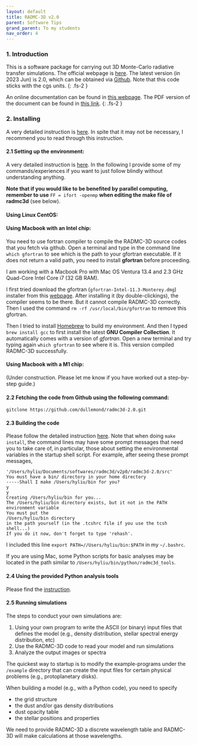 ```yaml
---
layout: default
title: RADMC-3D v2.0
parent: Software Tips
grand_parent: To my students
nav_order: 4
---
```


### 1. Introduction

This is a software package for carrying out 3D Monte-Carlo radiative transfer simulations.
The official webpage is [here](https://www.ita.uni-heidelberg.de/~dullemond/software/radmc-3d/index.php).
The latest version (in 2023 Jun) is 2.0, which can be obtained via [Github](https://github.com/dullemond/radmc3d-2.0/tree/master).
Note that this code sticks with the cgs units.
{: .fs-2 }

An online documentation can be found in [this webpage](https://www.ita.uni-heidelberg.de/~dullemond/software/radmc-3d/manual_radmc3d/index.html).
The PDF version of the document can be found in [this link](https://www.ita.uni-heidelberg.de/~dullemond/software/radmc-3d/radmc3d.pdf).
{: .fs-2 }

### 2. Installing
A very detailed instruction is [here](https://www.ita.uni-heidelberg.de/~dullemond/software/radmc-3d/manual_radmc3d/installation.html). In spite that it may not be necessary, I recommend you to read through this instruction.

#### 2.1 Setting up the environment:
A very detailed instruction is [here](https://www.ita.uni-heidelberg.de/~dullemond/software/radmc-3d/manual_radmc3d/overview.html). In the following I provide some of my commands/experiences if you want to just follow blindly without understanding anything.

**Note that if you would like to be benefited by parallel computing, remember to use** `FF = ifort -openmp` **when editing the make file of radmc3d** (see below).

#### Using Linux CentOS:

#### Using Macbook with an Intel chip:
You need to use fortran compiler to compile the RADMC-3D source codes that you fetch via github. Open a terminal and type in the command line `which gfortran` to see which is the path to your gfortran executable. If it does not return a valid path, you need to install **gfortran** before proceeding.

I am working with a Macbook Pro with  Mac OS Ventura 13.4 and 2.3 GHz Quad-Core Intel Core i7 (32 GB RAM).

I first tried download the gfortran (`gfortran-Intel-11.3-Monterey.dmg`) installer from this [webpage](https://github.com/fxcoudert/gfortran-for-macOS/releases). After installing it (by double-clickings), the compiler seems to be there. But it cannot compile RADMC-3D correctly. Then I used the command `rm -rf /usr/local/bin/gfortran` to remove this gfortran.

Then I tried to install [Homebrew](https://brew.sh/) to build my environment. And then I typed `brew install gcc` to first install the latest **GNU Compiler Collection**. It automatically comes with a version of *gfortran*. Open a new terminal and try typing again `which gfortran` to see where it is. This version compiled RADMC-3D successfully.

#### Using Macbook with a M1 chip:
(Under construction. Please let me know if you have worked out a step-by-step guide.)

#### 2.2 Fetching the code from Github using the following command:
```
gitclone https://github.com/dullemond/radmc3d-2.0.git
```

#### 2.3 Building the code
Please follow the detailed instruction [here](https://www.ita.uni-heidelberg.de/~dullemond/software/radmc-3d/manual_radmc3d/quickstart.html).
Note that when doing `make install`, the command lines may have some prompt messages that need you to take care of, in particular, those about setting the environmental variables in the startup shell script. For example, after seeing these prompt messages,
```
'/Users/hyliu/Documents/softwares/radmc3d/v2p0/radmc3d-2.0/src'
You must have a bin/ directory in your home directory
-----Shall I make /Users/hyliu/bin for you?
y
y
Creating /Users/hyliu/bin for you...
The /Users/hyliu/bin directory exists, but it not in the PATH environment variable
You must put the
/Users/hyliu/bin directory
in the path yourself (in the .tcshrc file if you use the tcsh shell...)
If you do it now, don't forget to type 'rehash'.
```
I included this line `export PATH=//Users/hyliu/bin:$PATH` in my `~/.bashrc`.

If you are using Mac, some Python scripts for basic analyses may be located in the path similar to `/Users/hyliu/bin/python/radmc3d_tools`.


#### 2.4 Using the provided Python analysis tools

Please find the [instruction](https://www.ita.uni-heidelberg.de/~dullemond/software/radmc-3d/manual_radmc3d/installation.html#how-to-install-and-use-the-python-radmc3d-tools).


#### 2.5 Running simulations

The steps to conduct your own simulations are:
1. Using your own program to write the ASCII (or binary) input files that defines the model (e.g., density distribution, stellar spectral energy distribution, etc)
2. Use the RADMC-3D code to read your model and run simulations
3. Analyze the output images or spectra

The quickest way to startup is to modify the example-programs under the `/example` directory that can create the input files for certain physical problems (e.g., protoplanetary disks).

When building a model (e.g., with a Python code), you need to specify
- the grid structure
- the dust and/or gas density distributions
- dust opacity table
- the stellar positions and properties

We need to provide RADMC-3D a discrete wavelength table and RADMC-3D will make calculations at those wavelengths.

